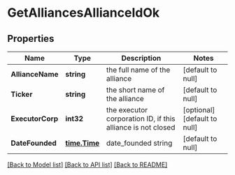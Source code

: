 # GetAlliancesAllianceIdOk

## Properties
Name | Type | Description | Notes
------------ | ------------- | ------------- | -------------
**AllianceName** | **string** | the full name of the alliance | [default to null]
**Ticker** | **string** | the short name of the alliance | [default to null]
**ExecutorCorp** | **int32** | the executor corporation ID, if this alliance is not closed | [optional] [default to null]
**DateFounded** | [**time.Time**](time.Time.md) | date_founded string | [default to null]

[[Back to Model list]](../README.md#documentation-for-models) [[Back to API list]](../README.md#documentation-for-api-endpoints) [[Back to README]](../README.md)


